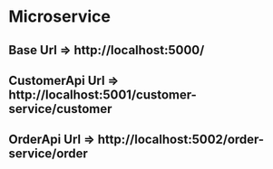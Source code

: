 # Microservice
## Base Url => http://localhost:5000/

## CustomerApi Url => http://localhost:5001/customer-service/customer
## OrderApi Url => http://localhost:5002/order-service/order
